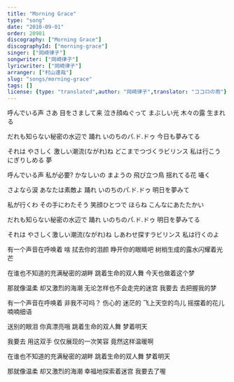 ```yaml
---
title: "Morning Grace"
type: "song"
date: "2010-09-01"
order: 20901
discography: ["Morning Grace"]
discographyId: ["morning-grace"]
singer: ["岡崎律子"]
songwriter: ["岡崎律子"]
lyricwriter: ["岡崎律子"]
arranger: ["村山達哉"]
slug: "songs/morning-grace"
tags: []
license: {type: "translated",author: "岡崎律子",translator: "ココロの雨"}
---
```


呼んでいる声 
さあ 目をさまして来
泣き顔ぬぐって 
まぶしい光 木々の露 生まれる

だれも知らない秘密の水辺で 
踊れ いのちのパ.ド.ドゥ 
今日も夢みてる 

それは やさしく 激しい潮流(ながれ)ね 
どこまでつづくラビリンス 
私は行こう にぎりしめる 夢 

呼んでいる声 私が必要? 
かなしいの まようの 
飛び立つ鳥 揺れてる花 囁く 

さよなら涙 あなたは素敵よ 
踊れ いのちのパ.ド.ドゥ
明日を夢みて 

私が行くわ その手にわたそう 
笑顔ひとつで ほらね
こんなにあたたかい 

だれも知らない秘密の水辺で 
踊れ いのちのパ.ド.ドゥ 
明日を夢みてる 

それは やさしく激しい潮流(ながれ)ね
しあわせ探すラビリンス 
私は行くのよ 

有一个声音在呼唤着
啥 拭去你的泪颜
睁开你的眼睛吧
树梢生成的露水闪耀着光芒

在谁也不知道的充满秘密的湖畔
跳着生命的双人舞
今天也做着这个梦

那就像温柔 却又激烈的海潮
无论怎样也不会走完的迷宫
我要去 去把握我的梦

有一个声音在呼唤着 非我不可吗？
伤心的 迷茫的
飞上天空的鸟儿 摇摆着的花儿 喃喃细语

送别的眼泪 你真漂亮哦
跳着生命的双人舞
梦着明天

我要去 用这双手
仅仅展现的一次笑容
竟然这样温暖啊

在谁也不知道的充满秘密的湖畔
跳着生命的双人舞
梦着明天

那就像温柔 却又激烈的海潮 
幸福地探索着迷宫
我要去了喔
